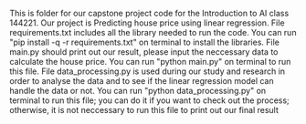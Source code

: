 This is folder for our capstone project code for the Introduction to AI class 144221.
Our project is Predicting house price using linear regression.
File requirements.txt includes all the library needed to run the code. You can run "pip install -q -r requirements.txt" on terminal to install the libraries.
File main.py should print out our result, please input the neccessary data to calculate the house price. You can run "python main.py" on terminal to run this file.
File data_processing.py is used during our study and research in order to analyse the data and to see if the linear regression model can handle the data or not. You can run "python data_processing.py" on terminal to run this file; you can do it if you want to check out the process; otherwise, it is not neccessary to run this file to print out our final result
